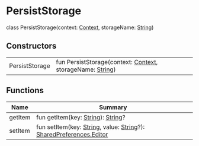 # PersistStorage


class PersistStorage(context: [Context](https://developer.android.com/reference/kotlin/android/content/Context.html), storageName: [String](https://kotlinlang.org/api/latest/jvm/stdlib/kotlin/-string/index.html))

## Constructors

| | |
|---|---|
| PersistStorage | fun PersistStorage(context: [Context](https://developer.android.com/reference/kotlin/android/content/Context.html), storageName: [String](https://kotlinlang.org/api/latest/jvm/stdlib/kotlin/-string/index.html)) |

## Functions

| Name | Summary |
|---|---|
| getItem | fun getItem(key: [String](https://kotlinlang.org/api/latest/jvm/stdlib/kotlin/-string/index.html)): [String](https://kotlinlang.org/api/latest/jvm/stdlib/kotlin/-string/index.html)? |
| setItem | fun setItem(key: [String](https://kotlinlang.org/api/latest/jvm/stdlib/kotlin/-string/index.html), value: [String](https://kotlinlang.org/api/latest/jvm/stdlib/kotlin/-string/index.html)?): [SharedPreferences.Editor](https://developer.android.com/reference/kotlin/android/content/SharedPreferences.Editor.html) |
